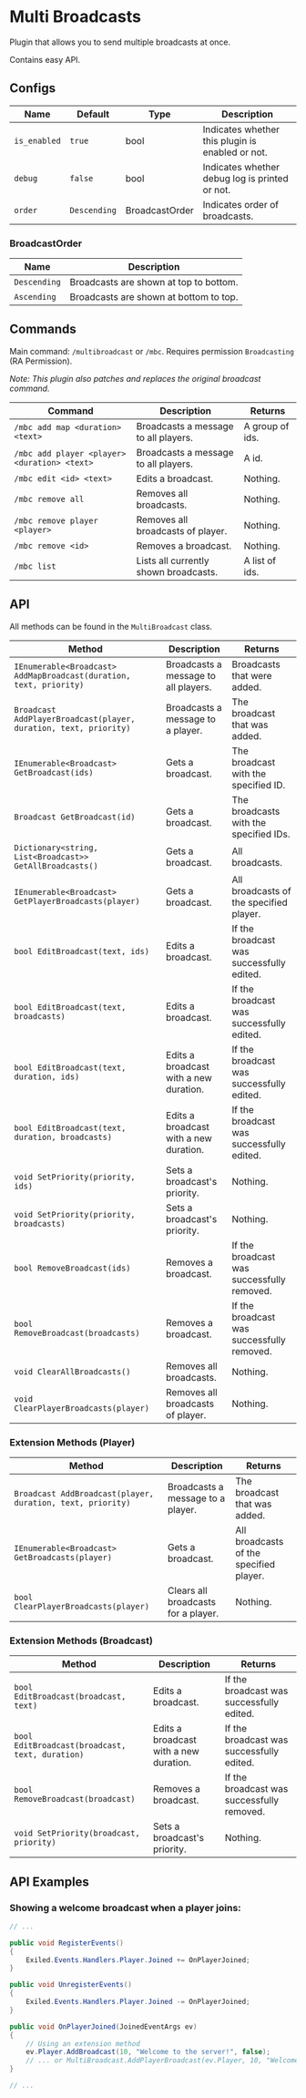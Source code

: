 # Multi Broadcasts

Plugin that allows you to send multiple broadcasts at once.

Contains easy API.

## Configs

| Name          | Default      | Type           | Description                                      |
|---------------|--------------|----------------|--------------------------------------------------|
| `is_enabled`  | `true`       | bool           | Indicates whether this plugin is enabled or not. |
| `debug`       | `false`      | bool           | Indicates whether debug log is printed or not.   |
| `order`       | `Descending` | BroadcastOrder | Indicates order of broadcasts.                   |

### BroadcastOrder

| Name         | Description                             |
|--------------|-----------------------------------------|
| `Descending` | Broadcasts are shown at top to bottom.  |
| `Ascending`  | Broadcasts are shown at bottom to top.  |

## Commands

Main command: `/multibroadcast` or `/mbc`. Requires permission `Broadcasting` (RA Permission).

_Note: This plugin also patches and replaces the original broadcast command._

| Command                                      | Description                           | Returns         |
|----------------------------------------------|---------------------------------------|-----------------|
| `/mbc add map <duration> <text>`             | Broadcasts a message to all players.  | A group of ids. |
| `/mbc add player <player> <duration> <text>` | Broadcasts a message to all players.  | A id.           |
| `/mbc edit <id> <text>`                      | Edits a broadcast.                    | Nothing.        |
| `/mbc remove all`                            | Removes all broadcasts.               | Nothing.        |
| `/mbc remove player <player>`                | Removes all broadcasts of player.     | Nothing.        |
| `/mbc remove <id>`                           | Removes a broadcast.                  | Nothing.        |
| `/mbc list`                                  | Lists all currently shown broadcasts. | A list of ids.  |

## API

All methods can be found in the `MultiBroadcast` class.

| Method                                                             | Description                            | Returns                                    |
|--------------------------------------------------------------------|----------------------------------------|--------------------------------------------|
| `IEnumerable<Broadcast> AddMapBroadcast(duration, text, priority)` | Broadcasts a message to all players.   | Broadcasts that were added.                |
| `Broadcast AddPlayerBroadcast(player, duration, text, priority)`   | Broadcasts a message to a player.      | The broadcast that was added.              |
| `IEnumerable<Broadcast> GetBroadcast(ids)`                         | Gets a broadcast.                      | The broadcast with the specified ID.       |
| `Broadcast GetBroadcast(id)`                                       | Gets a broadcast.                      | The broadcasts with the specified IDs.     |
| `Dictionary<string, List<Broadcast>> GetAllBroadcasts()`           | Gets a broadcast.                      | All broadcasts.                            |
| `IEnumerable<Broadcast> GetPlayerBroadcasts(player)`               | Gets a broadcast.                      | All broadcasts of the specified player.    |
| `bool EditBroadcast(text, ids)`                                    | Edits a broadcast.                     | If the broadcast was successfully edited.  |
| `bool EditBroadcast(text, broadcasts)`                             | Edits a broadcast.                     | If the broadcast was successfully edited.  |
| `bool EditBroadcast(text, duration, ids)`                          | Edits a broadcast with a new duration. | If the broadcast was successfully edited.  |
| `bool EditBroadcast(text, duration, broadcasts)`                   | Edits a broadcast with a new duration. | If the broadcast was successfully edited.  |
| `void SetPriority(priority, ids)`                                  | Sets a broadcast's priority.           | Nothing.                                   |
| `void SetPriority(priority, broadcasts)`                           | Sets a broadcast's priority.           | Nothing.                                   |
| `bool RemoveBroadcast(ids)`                                        | Removes a broadcast.                   | If the broadcast was successfully removed. |
| `bool RemoveBroadcast(broadcasts)`                                 | Removes a broadcast.                   | If the broadcast was successfully removed. |
| `void ClearAllBroadcasts()`                                        | Removes all broadcasts.                | Nothing.                                   |
| `void ClearPlayerBroadcasts(player)`                               | Removes all broadcasts of player.      | Nothing.                                   |

### Extension Methods (Player)

| Method                                                     | Description                         | Returns                                 |
|------------------------------------------------------------|-------------------------------------|-----------------------------------------|
| `Broadcast AddBroadcast(player, duration, text, priority)` | Broadcasts a message to a player.   | The broadcast that was added.           |
| `IEnumerable<Broadcast> GetBroadcasts(player)`             | Gets a broadcast.                   | All broadcasts of the specified player. |
| `bool ClearPlayerBroadcasts(player)`                       | Clears all broadcasts for a player. | Nothing.                                |

### Extension Methods (Broadcast)

| Method                                           | Description                            | Returns                                        |
|--------------------------------------------------|----------------------------------------|------------------------------------------------|
| `bool EditBroadcast(broadcast, text)`            | Edits a broadcast.                     | If the broadcast was successfully edited.      |
| `bool EditBroadcast(broadcast, text, duration)`  | Edits a broadcast with a new duration. | If the broadcast was successfully edited.      |
| `bool RemoveBroadcast(broadcast)`                | Removes a broadcast.                   | If the broadcast was successfully removed.     |
| `void SetPriority(broadcast, priority)`          | Sets a broadcast's priority.           | Nothing.                                       |

## API Examples

### Showing a welcome broadcast when a player joins:
```csharp
// ...

public void RegisterEvents() 
{
    Exiled.Events.Handlers.Player.Joined += OnPlayerJoined;    
}

public void UnregisterEvents() 
{
    Exiled.Events.Handlers.Player.Joined -= OnPlayerJoined;    
}

public void OnPlayerJoined(JoinedEventArgs ev) 
{
    // Using an extension method
    ev.Player.AddBroadcast(10, "Welcome to the server!", false);
    // ... or MultiBroadcast.AddPlayerBroadcast(ev.Player, 10, "Welcome to the server!");
}

// ...
```